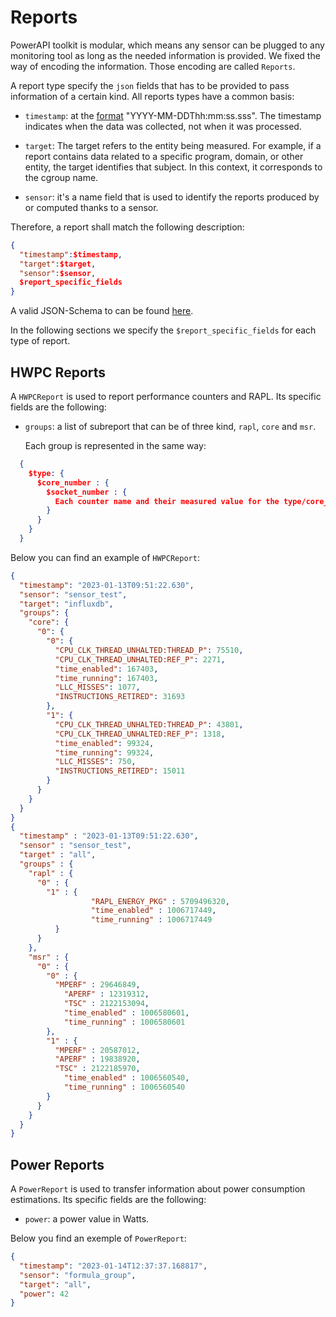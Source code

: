 # Reports

PowerAPI toolkit is modular, which means any sensor can be plugged to any monitoring
tool as long as the needed information is provided.
We fixed the way of encoding the information. Those encoding are called `Reports`.  

A report type specify the `json` fields that has to be provided to pass information of
a certain kind. All reports types have a common basis:


- `timestamp`: at the [format](https://en.wikipedia.org/wiki/ISO_8601) "YYYY-MM-DDThh:mm:ss\.sss". The timestamp indicates when the data was collected, not when it was processed.  

- `target`: The target refers to the entity being measured. For example, if a report contains data related to a specific program, domain, or other entity, the target identifies that subject. In this context, it corresponds to the cgroup name.

- `sensor`: it's a name field that is used to identify the reports produced by or computed thanks to a sensor.  

Therefore, a report shall match the following description: 

```json
{  
  "timestamp":$timestamp,
  "target":$target,
  "sensor":$sensor,
  $report_specific_fields
}
```

A valid JSON-Schema to can be found [here](https://raw.githubusercontent.com/powerapi-ng/powerapi-ng.github.io/refs/heads/master/docs/reference/reports/basis-reports.schema.json).

In the following sections we specify the `$report_specific_fields` for each type of report.

## HWPC Reports

A `HWPCReport` is used to report performance counters and RAPL.
Its specific fields are the following:

- `groups`: a list of subreport that can be of three kind, `rapl`, `core` and
  `msr`.

  Each group is represented in the same way:

```json
  {
    $type: {
      $core_number : {
        $socket_number : {
          Each counter name and their measured value for the type/core_number/socket_number considered triplet
        }
      }
    }
  }
```

Below you can find an example of `HWPCReport`:

```json
{
  "timestamp": "2023-01-13T09:51:22.630",
  "sensor": "sensor_test",
  "target": "influxdb",
  "groups": {
    "core": {
      "0": {
        "0": {
          "CPU_CLK_THREAD_UNHALTED:THREAD_P": 75510,
          "CPU_CLK_THREAD_UNHALTED:REF_P": 2271,
          "time_enabled": 167403,
          "time_running": 167403,
          "LLC_MISSES": 1077,
          "INSTRUCTIONS_RETIRED": 31693
        },
        "1": {
          "CPU_CLK_THREAD_UNHALTED:THREAD_P": 43801,
          "CPU_CLK_THREAD_UNHALTED:REF_P": 1318,
          "time_enabled": 99324,
          "time_running": 99324,
          "LLC_MISSES": 750,
          "INSTRUCTIONS_RETIRED": 15011
        }
      }
    }
  }
}
{
  "timestamp" : "2023-01-13T09:51:22.630",
  "sensor" : "sensor_test",
  "target" : "all",
  "groups" : {
    "rapl" : {
      "0" : {
        "1" : {
			      "RAPL_ENERGY_PKG" : 5709496320,
			      "time_enabled" : 1006717449,
			      "time_running" : 1006717449
          }
      }
    },
    "msr" : {
      "0" : {
        "0" : {
          "MPERF" : 29646849,
	        "APERF" : 12319312,
	        "TSC" : 2122153094,
	        "time_enabled" : 1006580601,
	        "time_running" : 1006580601
        },
        "1" : {
          "MPERF" : 20587012,
          "APERF" : 19838920,
          "TSC" : 2122185970,
	        "time_enabled" : 1006560540,
	        "time_running" : 1006560540
        }
      }
    }
  }
}

```

## Power Reports

A `PowerReport` is used to transfer information about power consumption estimations.
Its specific fields are the following:

- `power`: a power value in Watts.

Below you find an exemple of `PowerReport`:

```json
{
  "timestamp": "2023-01-14T12:37:37.168817",
  "sensor": "formula_group",
  "target": "all",
  "power": 42
}
```

<!-- ## Procfs Report

A `ProcfsReport` is used to transfer information about CPU usage of
process.
Its specific fields are the following:

- `global_cpu_usage` : The used percentage of the CPU.
- `usage`: A list of the monitored processes with their percentage of CPU usage.

Below you find an exemple of `ProcfsReport`:

```json
{
  "timestamp": "2023-01-14T12:37:37.168817",
  "sensor": "formula_group",
  "target": ["firefox_cgroup", "emacs_cgroup", "zsh_cgroup", "mongo_cgroup"],
  "usage": {
    "firefox_cgroup": 8.36,
    "emacs_cgroup": 5.52,
    "zsh_cgroup": 0.01,
    "mongo_cgroup": 0.64
  },
  "global_cpu_usage": 27.610000000000014
}
-->
